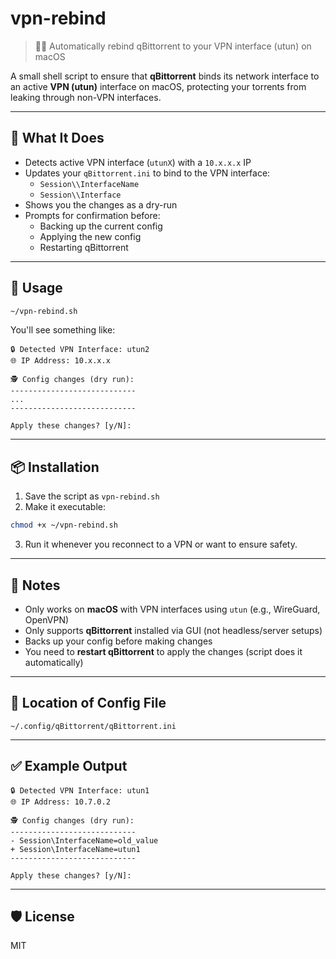 # vpn-rebind

> 🧲🔐 Automatically rebind qBittorrent to your VPN interface (utun) on macOS

A small shell script to ensure that **qBittorrent** binds its network interface to an active **VPN (utun)** interface on macOS, protecting your torrents from leaking through non-VPN interfaces.

---

## 🔧 What It Does

- Detects active VPN interface (`utunX`) with a `10.x.x.x` IP  
- Updates your `qBittorrent.ini` to bind to the VPN interface:
  - `Session\\InterfaceName`
  - `Session\\Interface`
- Shows you the changes as a dry-run  
- Prompts for confirmation before:
  - Backing up the current config
  - Applying the new config
  - Restarting qBittorrent

---

## 🚀 Usage

```bash
~/vpn-rebind.sh
```

You'll see something like:

```
🔒 Detected VPN Interface: utun2  
🌐 IP Address: 10.x.x.x

🕵️ Config changes (dry run):
----------------------------
...
----------------------------

Apply these changes? [y/N]:
```

---

## 📦 Installation

1. Save the script as `vpn-rebind.sh`
2. Make it executable:

```bash
chmod +x ~/vpn-rebind.sh
```

3. Run it whenever you reconnect to a VPN or want to ensure safety.

---

## 📝 Notes

- Only works on **macOS** with VPN interfaces using `utun` (e.g., WireGuard, OpenVPN)
- Only supports **qBittorrent** installed via GUI (not headless/server setups)
- Backs up your config before making changes
- You need to **restart qBittorrent** to apply the changes (script does it automatically)

---

## 📂 Location of Config File

```
~/.config/qBittorrent/qBittorrent.ini
```

---

## ✅ Example Output

```
🔒 Detected VPN Interface: utun1  
🌐 IP Address: 10.7.0.2

🕵️ Config changes (dry run):
----------------------------
- Session\InterfaceName=old_value  
+ Session\InterfaceName=utun1
----------------------------

Apply these changes? [y/N]:
```

---

## 🛡️ License

MIT

